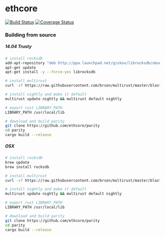 # ethcore

[![Build Status][travis-image]][travis-url] [![Coverage Status][coveralls-image]][coveralls-url]

[travis-image]: https://travis-ci.com/ethcore/parity.svg?token=DMFvZu71iaTbUYx9UypX&branch=master
[travis-url]: https://travis-ci.com/ethcore/parity
[coveralls-image]: https://coveralls.io/repos/github/ethcore/parity/badge.svg?branch=master&t=Fk0OuQ
[coveralls-url]: https://coveralls.io/r/ethcore/parity?branch=master


### Building from source

##### 14.04 Trusty

```bash
# install rocksdb
add-apt-repository "deb http://ppa.launchpad.net/giskou/librocksdb/ubuntu trusty main"
apt-get update
apt-get install -y --force-yes librocksdb

# install multirust
curl -sf https://raw.githubusercontent.com/brson/multirust/master/blastoff.sh | sh -s -- --yes

# install nightly and make it default
multirust update nightly && multirust default nightly

# export rust LIBRARY_PATH
LIBRARY_PATH /usr/local/lib

# download and build parity
git clone https://github.com/ethcore/parity
cd parity
cargo build --release
```

##### OSX

```bash
# install rocksdb
brew update
brew install rocksdb

# install multirust
curl -sf https://raw.githubusercontent.com/brson/multirust/master/blastoff.sh | sh -s -- --yes

# install nightly and make it default
multirust update nightly && multirust default nightly

# export rust LIBRARY_PATH
LIBRARY_PATH /usr/local/lib

# download and build parity
git clone https://github.com/ethcore/parity
cd parity
cargo build --release
```

